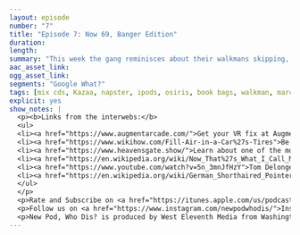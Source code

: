 ```yaml
---
layout: episode
number: "7"
title: "Episode 7: Now 69, Banger Edition"
duration:
length:
summary: "This week the gang reminisces about their walkmans skipping, discovers that NOW That’s What I Call Music is still a thing, and the struggle of getting air into car tires."
aac_asset_link:
ogg_asset_link:
segments: "Google What?"
tags: [mix cds, Kazaa, napster, ipods, osiris, book bags, walkman, marcy’s playground, NOW, mmbop, Hanson, Janet Jackson, sex, candy, vr, virtual reality, cults, heavens gate, wealthy people, aliens, tom delonge, blink 182, dogs, shorthaired pointer, haircuts, playlists, high school]
explicit: yes
show_notes: |
  <p><b>Links from the interwebs:</b>
  <ul>
  <li><a href="https://www.augmentarcade.com/">Get your VR fix at Augment Arcade</a></li>
  <li><a href="https://www.wikihow.com/Fill-Air-in-a-Car%27s-Tires">Be better than us, learn how to put air in your car’s tires.</a></li>
  <li><a href="https://www.heavensgate.show/">Learn about one of the more popular cults so you can make an informed decision when you eventually join one.</a></li>
  <li><a href="https://en.wikipedia.org/wiki/Now_That%27s_What_I_Call_Music!_(original_U.S._album)">Find this. Put it on repeat this weekend. Your friends will thank you.</a></li>
  <li><a href="https://www.youtube.com/watch?v=5n_3mnJfHzY">Tom Delonge on the Joe Rogan Experience</a></li>
  <li><a href="https://en.wikipedia.org/wiki/German_Shorthaired_Pointer">What dreams are made of…according to Jake.</a></li>
  </ul>
  </p>
  <p>Rate and Subscribe on <a href="https://itunes.apple.com/us/podcast/id1289536070">iTunes</a>.</p>
  <p>Follow us on <a href="https://www.instagram.com/newpodwhodis/">Instagram</a>, <a href="https://twitter.com/newpod_whodis>Twitter</a>, or send us some digital mail at <a href="mailto:newpodwhodis@gmail.com">newpodwhodis@gmail.com</a>.</p>
  <p>New Pod, Who Dis? is produced by West Eleventh Media from Washington, D.C.</p>
---
```

